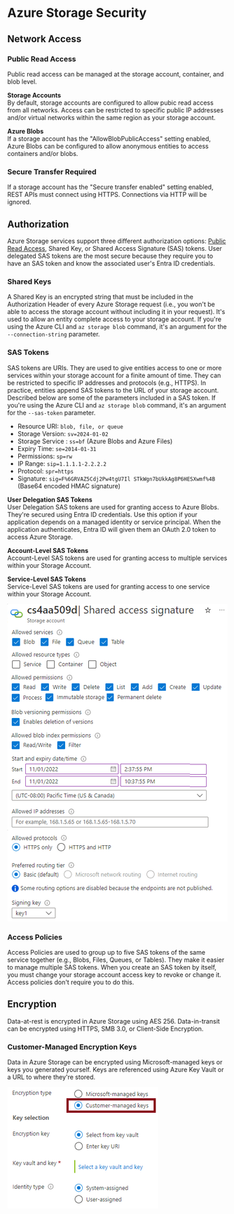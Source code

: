 # Azure Storage Security

## Network Access 
### Public Read Access
Public read access can be managed at the storage account, container, and blob level. 

**Storage Accounts**  
By default, storage accounts are configured to allow pubic read access from all networks. Access can be restricted to specific public IP addresses and/or virtual networks within the same region as your storage account. 

**Azure Blobs**  
If a storage account has the "AllowBlobPublicAccess" setting enabled, Azure Blobs can be configured to allow anonymous entities to access containers and/or blobs.

### Secure Transfer Required  
If a storage account has the "Secure transfer enabled" setting enabled, REST APIs must connect using HTTPS. Connections via HTTP will be ignored. 

## Authorization
Azure Storage services support three different authorization options: [Public Read Access](#public-read-access), Shared Key, or Shared Access Signature (SAS) tokens. User delegated SAS tokens are the most secure because they require you to have an SAS token and know the associated user's Entra ID credentials. 

### Shared Keys
A Shared Key is an encrypted string that must be included in the Authorization Header of every Azure Storage request (i.e., you won't be able to access the storage account without including it in your request). It's used to allow an entity complete access to your storage account. If you're using the Azure CLI and `az storage blob` command, it's an argument for the `--connection-string` parameter. 

### SAS Tokens
SAS tokens are URIs. They are used to give entities access to one or more services within your storage account for a finite amount of time. They can be restricted to specific IP addresses and protocols (e.g., HTTPS). In practice, entities append SAS tokens to the URL of your storage account. Described below are some of the parameters included in a SAS token. If you're using the Azure CLI and `az storage blob` command, it's an argument for the `--sas-token` parameter. 
* Resource URI: `blob, file, or queue`
* Storage Version: `sv=2024-01-02`
* Storage Service : `ss=bf` (Azure Blobs and Azure Files)
* Expiry Time: `se=2014-01-31` 
* Permissions: `sp=rw`
* IP Range: `sip=1.1.1.1-2.2.2.2`
* Protocol: `spr=https`
* Signature: `sig=F%6GRVAZ5Cdj2Pw4tgU7Il STkWgn7bUkkAg8P6HESXwmf%4B` (Base64 encoded HMAC signature)

**User Delegation SAS Tokens**  
User Delegation SAS tokens are used for granting access to Azure Blobs. They're secured using Entra ID credentials. Use this option if your application depends on a managed identity or service principal. When the application authenticates, Entra ID will given them an OAuth 2.0 token to access Azure Storage. 

**Account-Level SAS Tokens**  
Account-Level SAS tokens are used for granting access to multiple services within your Storage Account.

**Service-Level SAS Tokens**  
Service-Level SAS tokens are used for granting access to one service within your Storage Account. 

![sas-token.png](sas-token.png)

### Access Policies  
Access Policies are used to group up to five SAS tokens of the same service together (e.g., Blobs, Files, Queues, or Tables). They make it easier to manage multiple SAS tokens. When you create an SAS token by itself, you must change your storage account access key to revoke or change it. Access policies don't require you to do this. 

## Encryption
Data-at-rest is encrypted in Azure Storage using AES 256. Data-in-transit can be encrypted using HTTPS, SMB 3.0, or Client-Side Encryption. 

### Customer-Managed Encryption Keys
Data in Azure Storage can be encrypted using Microsoft-managed keys or keys you generated yourself. Keys are referenced using Azure Key Vault or a URL to where they're stored. 

![customer-managed-keys.png](customer-managed-keys.png)